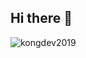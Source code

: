 ## Hi there 👋
<p align="left"> <img src="https://komarev.com/ghpvc/?username=kongdev2019&label=Profile%20views&color=0e75b6&style=flat" alt="kongdev2019" /> </p>
